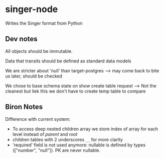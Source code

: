 # singer-node
Writes the Singer format from Python


## Dev notes

All objects should be immutable.

Data that transits should be defined as standard data models

We are stricter about 'null' than target-postgres --> may come back to bite us later, should be checked

We chose to base schema state on show create table request --> Not the cleanest but liek this we don't have to create temp table to compare


## Biron Notes

Difference with current system:
* To access deep nested children array we store index of array for each level instead of _parent_ and _root_
* children tables with 2 underscores `__` for more clarity 
* 'required' field is not used anymore: nullable is defined by types (["number", "null"]). PK are never nullable.
